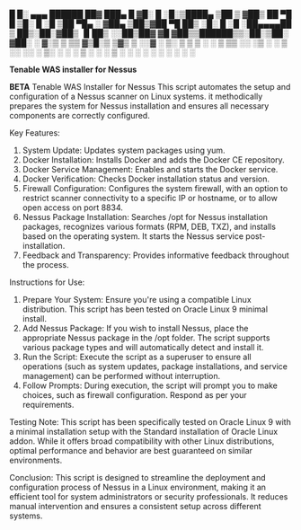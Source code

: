 
 █     █░ ▄▄▄        ██████  ██▓ ███▄    █ 
▓█░ █ ░█░▒████▄    ▒██    ▒ ▓██▒ ██ ▀█   █ 
▒█░ █ ░█ ▒██  ▀█▄  ░ ▓██▄   ▒██▒▓██  ▀█ ██▒
░█░ █ ░█ ░██▄▄▄▄██   ▒   ██▒░██░▓██▒  ▐▌██▒
░░██▒██▓  ▓█   ▓██▒▒██████▒▒░██░▒██░   ▓██░
░ ▓░▒ ▒   ▒▒   ▓▒█░▒ ▒▓▒ ▒ ░░▓  ░ ▒░   ▒ ▒ 
  ▒ ░ ░    ▒   ▒▒ ░░ ░▒  ░ ░ ▒ ░░ ░░   ░ ▒░
  ░   ░    ░   ▒   ░  ░  ░   ▒ ░   ░   ░ ░ 
    ░          ░  ░      ░   ░           ░ 
    
****Tenable WAS installer for Nessus****

**BETA** Tenable WAS Installer for Nessus
This script automates the setup and configuration of a Nessus scanner on Linux systems. it methodically prepares the system for Nessus installation and ensures all necessary components are correctly configured.

Key Features:
1.	System Update: Updates system packages using yum.
2.	Docker Installation: Installs Docker and adds the Docker CE repository.
3.	Docker Service Management: Enables and starts the Docker service.
4.	Docker Verification: Checks Docker installation status and version.
5.	Firewall Configuration: Configures the system firewall, with an option to restrict scanner connectivity to a specific IP or hostname, or to allow open access on port 8834.
6.	Nessus Package Installation: Searches /opt for Nessus installation packages, recognizes various formats (RPM, DEB, TXZ), and installs based on the operating system. It starts the Nessus service post-installation.
7.	Feedback and Transparency: Provides informative feedback throughout the process.

Instructions for Use:
1.	Prepare Your System: Ensure you're using a compatible Linux distribution. This script has been tested on Oracle Linux 9 minimal install.
2.	Add Nessus Package: If you wish to install Nessus, place the appropriate Nessus package in the /opt folder. The script supports various package types and will automatically detect and install it.
3.	Run the Script: Execute the script as a superuser to ensure all operations (such as system updates, package installations, and service management) can be performed without interruption.
4.	Follow Prompts: During execution, the script will prompt you to make choices, such as firewall configuration. Respond as per your requirements.

Testing Note:
This script has been specifically tested on Oracle Linux 9 with a minimal installation setup with the Standard installation of Oracle Linux addon. While it offers broad compatibility with other Linux distributions, optimal performance and behavior are best guaranteed on similar environments.


Conclusion:
This script is designed to streamline the deployment and configuration process of Nessus in a Linux environment, making it an efficient tool for system administrators or security professionals. It reduces manual intervention and ensures a consistent setup across different systems.

